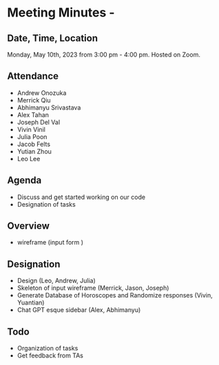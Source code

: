 # Meeting Minutes - 

## Date, Time, Location

Monday, May 10th, 2023 from 3:00 pm - 4:00 pm. Hosted on Zoom.

## Attendance
- Andrew Onozuka
- Merrick Qiu
- Abhimanyu Srivastava
- Alex Tahan
- Joseph Del Val
- Vivin Vinil
- Julia Poon
- Jacob Felts
- Yutian Zhou
- Leo Lee

## Agenda

- Discuss and get started working on our code
- Designation of tasks

## Overview

- wireframe (input form )  

## Designation
- Design (Leo, Andrew, Julia)
- Skeleton of input wireframe (Merrick, Jason, Joseph)
- Generate Database of Horoscopes and Randomize responses (Vivin, Yuantian)
- Chat GPT esque sidebar (Alex, Abhimanyu)

## Todo
* Organization of tasks
* Get feedback from TAs 


